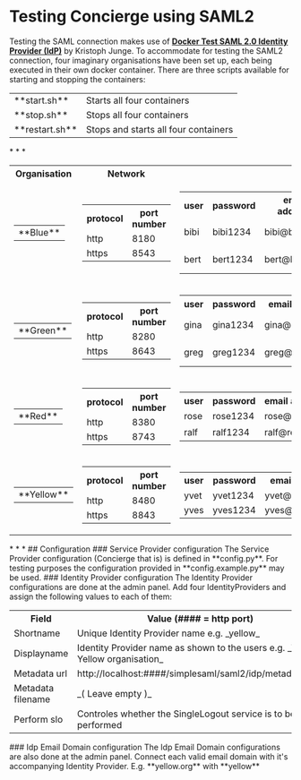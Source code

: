 # Testing Concierge using SAML2
Testing the SAML connection makes use of [**Docker Test SAML 2.0 Identity Provider (IdP)**](https://hub.docker.com/r/kristophjunge/test-saml-idp/) by Kristoph Junge.
To accommodate for testing the SAML2 connection, four imaginary organisations have been set up, each being executed in their own docker container.
There are three scripts available for starting and stopping the containers:
<table>
<tbody>
<tr>
<td>**start.sh**</td>
<td>Starts all four containers</td>
</tr>
<tr>
<td>**stop.sh**</td>
<td>Stops all four containers</td>
</tr>
<tr>
<td>**restart.sh**</td>
<td>Stops and starts all four containers</td>
</tr>
</tbody>
</table>
* * *
<table>
<tbody>
<tr>
<th>Organisation</th>
<th>Network</th>
<th>Users</th>
</tr>
<tr>
<td>
<table>
<tbody>
<tr>
<td>**Blue**</td>
</tr>
</tbody>
</table>
</td>
<td>
<table>
<tbody>
<tr>
<th>protocol</th>
<th>port number</th>
</tr>
<tr>
<td>http</td>
<td>8180</td>
</tr>
<tr>
<td>https</td>
<td>8543</td>
</tr>
</tbody>
</table>
</td>
<td>
<table>
<tbody>
<tr>
<th>user</th>
<th>password</th>
<th>email address</th>
<th>name</th>
<th>givenname</th>
<th>surname</th>
</tr>
<tr>
<td>bibi</td>
<td>bibi1234</td>
<td>bibi@blue.org</td>
<th>Bibi Bleu</th>
<th></th>
<th></th>
</tr>
<tr>
<td>bert</td>
<td>bert1234</td>
<td>bert@blue.org</td>
<th>Bert Blue</th>
<th></th>
<th></th>
</tr>
</tbody>
</table>
</td>
</tr>
<tr>
<td>
<table>
<tbody>
<tr>
<td>**Green**</td>
</tr>
</tbody>
</table>
</td>
<td>
<table>
<tbody>
<tr>
<th>protocol</th>
<th>port number</th>
</tr>
<tr>
<td>http</td>
<td>8280</td>
</tr>
<tr>
<td>https</td>
<td>8643</td>
</tr>
</tbody>
</table>
</td>
<td>
<table>
<tbody>
<tr>
<th>user</th>
<th>password</th>
<th>email address</th>
<th>name</th>
<th>givenname</th>
<th>surname</th>
</tr>
<tr>
<td>gina</td>
<td>gina1234</td>
<td>gina@green.org</td>
<th>Gina Vert</th>
<th></th>
<th></th>
</tr>
<tr>
<td>greg</td>
<td>greg1234</td>
<td>greg@green.org</td>
<th>Greg Green</th>
<th></th>
<th></th>
</tr>
</tbody>
</table>
</td>
</tr>
<tr>
<td>
<table>
<tbody>
<tr>
<td>**Red**</td>
</tr>
</tbody>
</table>
</td>
<td>
<table>
<tbody>
<tr>
<th>protocol</th>
<th>port number</th>
</tr>
<tr>
<td>http</td>
<td>8380</td>
</tr>
<tr>
<td>https</td>
<td>8743</td>
</tr>
</tbody>
</table>
</td>
<td>
<table>
<tbody>
<tr>
<th>user</th>
<th>password</th>
<th>email address</th>
<th>name</th>
<th>givenname</th>
<th>surname</th>
</tr>
<tr>
<td>rose</td>
<td>rose1234</td>
<td>rose@red.org</td>
<th></th>
<th>Rose</th>
<th>Rouge</th>
</tr>
<tr>
<td>ralf</td>
<td>ralf1234</td>
<td>ralf@red.org</td>
<th></th>
<th>Ralf</th>
<th>Red</th>
</tr>
</tbody>
</table>
</td>
</tr>
<tr>
<td>
<table>
<tbody>
<tr>
<td>**Yellow**</td>
</tr>
</tbody>
</table>
</td>
<td>
<table>
<tbody>
<tr>
<th>protocol</th>
<th>port number</th>
</tr>
<tr>
<td>http</td>
<td>8480</td>
</tr>
<tr>
<td>https</td>
<td>8843</td>
</tr>
</tbody>
</table>
</td>
<td>
<table>
<tbody>
<tr>
<th>user</th>
<th>password</th>
<th>email address</th>
<th>name</th>
<th>givenname</th>
<th>surname</th>
</tr>
<tr>
<td>yvet</td>
<td>yvet1234</td>
<td>yvet@yellow.org</td>
<th></th>
<th></th>
<th></th>
</tr>
<tr>
<td>yves</td>
<td>yves1234</td>
<td>yves@yellow.org</td>
<th></th>
<th></th>
<th></th>
</tr>
</tbody>
</table>
</td>
</tr>
</tbody>
</table>
* * *
## Configuration
### Service Provider configuration
The Service Provider configuration (Concierge that is) is defined in **config.py**. For testing purposes the configuration provided in **config.example.py** may be used.
### Identity Provider configuration
The Identity Provider configurations are done at the admin panel. Add four IdentityProviders and assign the following values to each of them:
<table>
<tbody>
<tr>
<th>Field</th>
<th>Value (#### = http port)</th>
</tr>
<tr>
<td>Shortname</td>
<td>Unique Identity Provider name e.g. _yellow_</td>
<td></td>
</tr>
<tr>
<td>Displayname</td>
<td>Identity Provider name as shown to the users e.g. _The Yellow organisation_</td>
<td></td>
</tr>
<tr>
<td>Metadata url</td>
<td>http://localhost:####/simplesaml/saml2/idp/metadata.php</td>
<td></td>
</tr>
<tr>
<td>Metadata filename</td>
<td>_( Leave empty )_</td>
<td></td>
</tr>
<tr>
<td>Perform slo</td>
<td>Controles whether the SingleLogout service is to be performed</td>
<td></td>
</tr>
</tbody>
</table>
### Idp Email Domain configuration
The Idp Email Domain configurations are also done at the admin panel. Connect each valid email domain with it's accompanying Identity Provider. E.g. **yellow.org** with **yellow**
